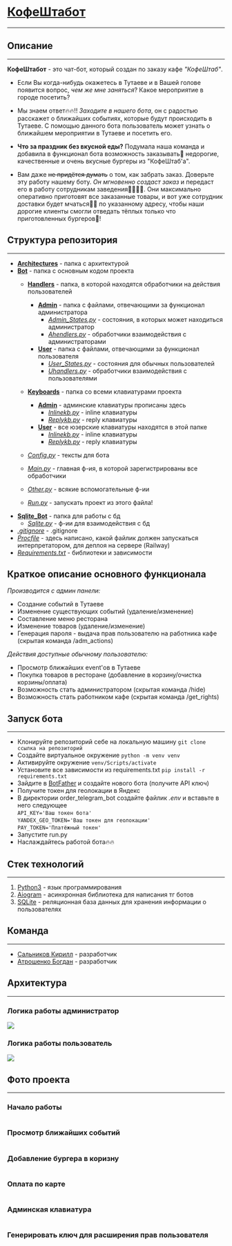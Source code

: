 # <a href='https://t.me/tutaev_events_bot'>КофеШтабот</a>

---

## Описание

---

**КофеШтабот** - это чат-бот, который создан по заказу кафе *"КофеШтаб"*.

* Если Вы когда-нибудь окажетесь в Тутаеве и в Вашей голове появится вопрос, *чем же мне заняться*? Какое мероприятие в
  городе посетить?

* Мы знаем ответ🔥🔥!! *Заходите в нашего бота*, он с радостью расскажет о ближайших событиях, которые будут
  происходить в Тутаеве. С помощью данного бота пользователь может узнать о ближайшем мероприятии в Тутаеве и посетить
  его.

* **Что за праздник без вкусной еды?** Подумала наша команда и добавила в функционал бота возможность заказывать🧢
  недорогие, качественные и очень вкусные бургеры из "КофеШтаб'а".

* Вам даже ~~не придётся думать~~ о том, как забрать
  заказ. Доверьте эту работу нашему боту. *Он мгновенно создаст заказ* и передаст его в работу сотрудникам
  заведения👩‍🍳👨‍🍳.
  Они максимально оперативно приготовят все заказанные товары, и вот уже сотрудник доставки будет мчаться🏃‍♂️ по
  указанному
  адресу, чтобы наши дорогие клиенты смогли отведать тёплых только что приготовленных бургеров🍔!

## Структура репозитория

---

- <a href='https://github.com/Raisin228/order_telegram_bot/tree/main/architectures'>**Architectures**</a> - папка с 
  архитектурой
- <a href='https://github.com/Raisin228/order_telegram_bot/tree/main/bot'>**Bot**</a> - папка с основным кодом проекта
    - <a href='https://github.com/Raisin228/order_telegram_bot/tree/main/bot/handlers'>**Handlers**</a> - папка, в которой
      находятся обработчики на действия пользователей
        - <a href='https://github.com/Raisin228/order_telegram_bot/tree/main/bot/handlers/admin'>**Admin**</a> - папка с 
          файлами, отвечающими за функционал администратора
            - [*Admin_States.py*](https://github.com/Raisin228/order_telegram_bot/blob/main/bot/handlers/admin/admi_states.py) - состояния, в которых может находиться администратор
            - [*Ahendlers.py*](https://github.com/Raisin228/order_telegram_bot/blob/main/bot/handlers/admin/ahandlers.py') - обработчики взаимодействия с администраторами
        - <a href='https://github.com/Raisin228/order_telegram_bot/tree/main/bot/handlers/user'>**User**</a> - папка с 
          файлами, отвечающими за функционал пользователя
            - [*User_States.py*]('https://github.com/Raisin228/order_telegram_bot/blob/main/bot/handlers/user/user_states.py'>) - состояния для обычных пользователей
            - [*Uhandlers.py*]('https://github.com/Raisin228/order_telegram_bot/blob/main/bot/handlers/user/uhandlers.py'>) - обработчики взаимодействия с пользователями
    - <a href='https://github.com/Raisin228/order_telegram_bot/tree/main/bot/keyboards'>**Keyboards**</a> - папка со всеми 
      клавиатурами проекта
        - <a href='https://github.com/Raisin228/order_telegram_bot/tree/main/bot/keyboards/admin'>**Admin**</a> - 
          админские клавиатуры прописаны здесь
            - [*Inlinekb.py*]('https://github.com/Raisin228/order_telegram_bot/blob/main/bot/keyboards/admin/inlinekb.py'>) - inline клавиатуры
            - [*Replykb.py*]('https://github.com/Raisin228/order_telegram_bot/blob/main/bot/keyboards/admin/replykb.py'>) - reply клавиатуры
        - <a href='https://github.com/Raisin228/order_telegram_bot/tree/main/bot/keyboards/user'>**User**</a> - все 
          юзерские клавиатуры находятся в этой папке
            - [*Inlinekb.py*]('https://github.com/Raisin228/order_telegram_bot/blob/main/bot/keyboards/user/inlinekb.py'>) - inline клавиатуры
            - [*Replykb.py*]('https://github.com/Raisin228/order_telegram_bot/blob/main/bot/keyboards/user/replykb.py'>) - reply клавиатуры

    - <a href='https://github.com/Raisin228/order_telegram_bot/blob/main/bot/config.py'>*Config.py*</a> - тексты для бота
    - <a href='https://github.com/Raisin228/order_telegram_bot/blob/main/bot/main.py'>*Main.py*</a> - главная ф-ия, в 
      которой зарегистрированы все обработчики
    - <a href='https://github.com/Raisin228/order_telegram_bot/blob/main/bot/other.py'>*Other.py*</a> - всякие 
      вспомогательные ф-ии
    - <a href='https://github.com/Raisin228/order_telegram_bot/blob/main/bot/run.py'>*Run.py*</a> - запускать проект из 
      этого файла!
- <a href='https://github.com/Raisin228/order_telegram_bot/tree/main/sqlite_bot'>**Sqlite_Bot**</a> - папка для работы 
  с бд
    - <a href='https://github.com/Raisin228/order_telegram_bot/blob/main/sqlite_bot/sqlite.py'>*Sqlite.py*</a> - ф-ии 
      для взаимодействия с бд
- <a href='https://github.com/Raisin228/order_telegram_bot/blob/main/.gitignore'>*.gitignore*</a> - .gitignore
- <a href='https://github.com/Raisin228/order_telegram_bot/blob/main/Procfile'>*Procfile*</a> - здесь написано, какой 
файлик должен запускаться интерпретатором, для деплоя на сервере (Railway)
- <a href='https://github.com/Raisin228/order_telegram_bot/blob/main/requirements.txt'>*Requirements.txt*</a> - 
библиотеки и зависимости

## Краткое описание основного функционала

*Производится с админ панели:*
  * Создание событий в Тутаеве
  * Изменение существующих событий (удаление/изменение)
  * Составление меню ресторана
  * Изменение товаров (удаление/изменение)
  * Генерация пароля - выдача прав пользователю на работника кафе (скрытая команда /adm_actions) 

*Действия доступные обычному пользователю:*
  * Просмотр ближайших event'ов в Тутаеве
  * Покупка товаров в ресторане (добавление в корзину/очистка корзины/оплата)
  * Возможность стать администратором (скрытая команда /hide)
  * Возможность стать работником кафе (скрытая команда /get_rights)

## Запуск бота

---

* Клонируйте репозиторий себе на локальную машину `git clone ссылка на репозиторий`
* Создайте виртуальное окружение `python -m venv venv`
* Активируйте окружение `venv/Scripts/activate`
* Установите все зависимости из requirements.txt `pip install -r requirements.txt`
* Зайдите в [BotFather](https://t.me/BotFather) и создайте нового бота (получите API ключ)
* Получите токен для геолокации в Яндекс
* В директории order_telegram_bot создайте файлик *.env* и вставьте в него следующее  
  `API_KEY='Ваш токен бота'`  
  `YANDEX_GEO_TOKEN='Ваш токен для геолокации'`  
  `PAY_TOKEN='Платёжный токен'`
* Запустите run.py
* Наслаждайтесь работой бота🔥🔥

## Стек технологий

---

1. [Python3](https://www.python.org/) - язык программирования
2. [Aiogram](https://docs.aiogram.dev/en/dev-3.x/) - асинхронная библиотека для написания тг ботов
3. [SQLite](https://www.sqlite.org/index.html) - реляционная база данных для хранения информации о пользователях

## Команда

---

- [Сальников Кирилл](https://vk.com/k.salnikov2020) - разработчик
- [Атрошенко Богдан](https://vk.com/bog_at_04) - разработчик

## Архитектура

---

### Логика работы администратор
<img src="https://github.com/Raisin228/order_telegram_bot/blob/main/architectures/%D0%B0%D1%80%D1%85%D0%B8%D1%82%D0%B5%D0%BA%D1%82%D1%83%D1%80%D0%B0_%D0%B0%D0%B4%D0%BC%D0%B8%D0%BD.png">

### Логика работы пользователь
<img src="https://github.com/Raisin228/order_telegram_bot/blob/main/architectures/user_arhit.jpg">


## Фото проекта

---

### Начало работы
<img src="">

### Просмотр ближайших событий
<img src="">

### Добавление бургера в коризну
<img src="">

### Оплата по карте
<img src="">

### Админская клавиатура
<img src="">

### Генерировать ключ для расширения прав пользователя
<img src="">